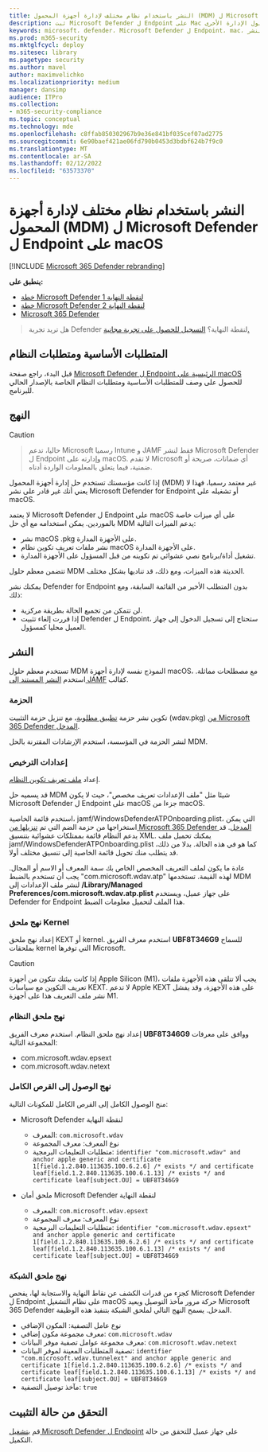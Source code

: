 ```yaml
---
title: النشر باستخدام نظام مختلف لإدارة أجهزة المحمول (MDM) ل Microsoft Defender لنقطة النهاية على Mac
description: ثبت Microsoft Defender ل Endpoint على Mac على حلول الإدارة الأخرى.
keywords: microsoft، defender، Microsoft Defender ل Endpoint، mac، التثبيت، النشر، macos، catalina، mojave، high sierra
ms.prod: m365-security
ms.mktglfcycl: deploy
ms.sitesec: library
ms.pagetype: security
ms.author: mavel
author: maximvelichko
ms.localizationpriority: medium
manager: dansimp
audience: ITPro
ms.collection:
- m365-security-compliance
ms.topic: conceptual
ms.technology: mde
ms.openlocfilehash: c8ffab850302967b9e36e841bf035cef07ad2775
ms.sourcegitcommit: 6e90baef421ae06fd790b0453d3bdbf624b7f9c0
ms.translationtype: MT
ms.contentlocale: ar-SA
ms.lasthandoff: 02/12/2022
ms.locfileid: "63573370"
---
```

# <a name="deployment-with-a-different-mobile-device-management-mdm-system-for-microsoft-defender-for-endpoint-on-macos"></a>النشر باستخدام نظام مختلف لإدارة أجهزة المحمول (MDM) ل Microsoft Defender ل Endpoint على macOS

[!INCLUDE [Microsoft 365 Defender rebranding](../../includes/microsoft-defender.md)]


**ينطبق على:**
- [خطة Microsoft Defender لنقطة النهاية 1](https://go.microsoft.com/fwlink/p/?linkid=2154037)
- [خطة Microsoft Defender لنقطة النهاية 2](https://go.microsoft.com/fwlink/p/?linkid=2154037)
- [Microsoft 365 Defender](https://go.microsoft.com/fwlink/?linkid=2118804)

> هل تريد تجربة Defender لنقطة النهاية؟ [التسجيل للحصول على تجربة مجانية.](https://signup.microsoft.com/create-account/signup?products=7f379fee-c4f9-4278-b0a1-e4c8c2fcdf7e&ru=https://aka.ms/MDEp2OpenTrial?ocid=docs-wdatp-investigateip-abovefoldlink)
 
## <a name="prerequisites-and-system-requirements"></a>المتطلبات الأساسية ومتطلبات النظام

قبل البدء، راجع صفحة [Microsoft Defender ل Endpoint الرئيسية على macOS](microsoft-defender-endpoint-mac.md) للحصول على وصف للمتطلبات الأساسية ومتطلبات النظام الخاصة بالإصدار الحالي للبرنامج.


## <a name="approach"></a>النهج

> [!CAUTION]

> حاليا، تدعم Microsoft رسميا Intune و JAMF فقط لنشر Microsoft Defender ل Endpoint وإدارته على macOS. لا تقدم Microsoft أي ضمانات، صريحة أو ضمنية، فيما يتعلق بالمعلومات الواردة أدناه.

إذا كانت مؤسستك تستخدم حل إدارة أجهزة المحمول (MDM) غير معتمد رسميا، فهذا لا يعني أنك غير قادر على نشر Microsoft Defender for Endpoint أو تشغيله على macOS.

لا يعتمد Microsoft Defender ل Endpoint على macOS على أي ميزات خاصة بالموردين. يمكن استخدامه مع أي حل MDM يدعم الميزات التالية:

- نشر macOS .pkg على الأجهزة المدارة.
- نشر ملفات تعريف تكوين نظام macOS على الأجهزة المدارة.
- تشغيل أداة/برنامج نصي عشوائي تم تكوينه من قبل المسؤول على الأجهزة المدارة.

تتضمن معظم حلول MDM الحديثة هذه الميزات، ومع ذلك، قد تناديها بشكل مختلف.

يمكنك نشر Defender for Endpoint بدون المتطلب الأخير من القائمة السابقة، ومع ذلك:

- لن تتمكن من تجميع الحالة بطريقة مركزية.
- إذا قررت إلغاء تثبيت Defender ل Endpoint، ستحتاج إلى تسجيل الدخول إلى جهاز العميل محليا كمسؤول.

## <a name="deployment"></a>النشر

تستخدم معظم حلول MDM النموذج نفسه لإدارة أجهزة macOS، مع مصطلحات مماثلة. استخدم [النشر المستند إلى JAMF](mac-install-with-jamf.md) كقالب.

### <a name="package"></a>الحزمة

تكوين نشر حزمة [تطبيق مطلوبة](mac-install-with-jamf.md)، مع تنزيل حزمة التثبيت (wdav.pkg) [من Microsoft 365 Defender المدخل](mac-install-with-jamf.md).

لنشر الحزمة في المؤسسة، استخدم الإرشادات المقترنة بالحل MDM.

### <a name="license-settings"></a>إعدادات الترخيص

إعداد [ملف تعريف تكوين النظام](mac-install-with-jamf.md). 

قد يسميه حل MDM شيئا مثل "ملف الإعدادات تعريف مخصص"، حيث لا يكون Microsoft Defender ل Endpoint على macOS جزءا من macOS.

استخدم قائمة الخاصية، jamf/WindowsDefenderATPOnboarding.plist، التي يمكن استخراجها من حزمة الضم التي تم [تنزيلها من Microsoft 365 Defender المدخل](mac-install-with-jamf.md).
قد يدعم النظام قائمة بممتلكات عشوائية بتنسيق XML. يمكنك تحميل ملف jamf/WindowsDefenderATPOnboarding.plist كما هو في هذه الحالة.
بدلا من ذلك، قد يتطلب منك تحويل قائمة الخاصية إلى تنسيق مختلف أولا.

عادة ما يكون لملف التعريف المخصص الخاص بك سمة المعرف أو الاسم أو المجال. يجب أن تستخدم بالضبط "com.microsoft.wdav.atp" لهذه القيمة.
تستخدمها MDM لنشر ملف الإعدادات إلى **/Library/Managed Preferences/com.microsoft.wdav.atp.plist** على جهاز عميل، ويستخدم Defender for Endpoint هذا الملف لتحميل معلومات الضبط.

### <a name="kernel-extension-policy"></a>نهج ملحق Kernel

إعداد نهج ملحق KEXT أو kernel. استخدم معرف الفريق **UBF8T346G9** للسماح بملحقات kernel التي توفرها Microsoft.

> [!CAUTION]
> إذا كانت بيئتك تتكون من أجهزة Apple Silicon (M1)، يجب ألا تتلقى هذه الأجهزة ملفات تعريف التكوين مع سياسات KEXT.
> لا تدعم Apple KEXT على هذه الأجهزة، وقد يفشل نشر ملف التعريف هذا على أجهزة M1.

### <a name="system-extension-policy"></a>نهج ملحق النظام

إعداد نهج ملحق النظام. استخدم معرف الفريق **UBF8T346G9** ووافق على معرفات المجموعة التالية:

- com.microsoft.wdav.epsext
- com.microsoft.wdav.netext

### <a name="full-disk-access-policy"></a>نهج الوصول إلى القرص الكامل

منح الوصول الكامل إلى القرص الكامل للمكونات التالية:

- Microsoft Defender لنقطة النهاية
    - المعرف: `com.microsoft.wdav`
    - نوع المعرف: معرف المجموعة
    - متطلبات التعليمات البرمجية: `identifier "com.microsoft.wdav" and anchor apple generic and certificate 1[field.1.2.840.113635.100.6.2.6] /* exists */ and certificate leaf[field.1.2.840.113635.100.6.1.13] /* exists */ and certificate leaf[subject.OU] = UBF8T346G9`

- ملحق أمان Microsoft Defender لنقطة النهاية
    - المعرف: `com.microsoft.wdav.epsext`
    - نوع المعرف: معرف المجموعة
    - متطلبات التعليمات البرمجية: `identifier "com.microsoft.wdav.epsext" and anchor apple generic and certificate 1[field.1.2.840.113635.100.6.2.6] /* exists */ and certificate leaf[field.1.2.840.113635.100.6.1.13] /* exists */ and certificate leaf[subject.OU] = UBF8T346G9`

### <a name="network-extension-policy"></a>نهج ملحق الشبكة

كجزء من قدرات الكشف عن نقاط النهاية والاستجابة لها، يفحص Microsoft Defender ل Endpoint على نظام التشغيل macOS حركة مرور مآخذ التوصيل ويعيد Microsoft 365 Defender المدخل. يسمح النهج التالي لملحق الشبكة بتنفيذ هذه الوظيفة.

- نوع عامل التصفية: المكون الإضافي
- معرف مجموعة مكون إضافي: `com.microsoft.wdav`
- معرف مجموعة عوامل تصفية موفر البيانات: `com.microsoft.wdav.netext`
- تصفية المتطلبات المعينة لموفر البيانات: `identifier "com.microsoft.wdav.tunnelext" and anchor apple generic and certificate 1[field.1.2.840.113635.100.6.2.6] /* exists */ and certificate leaf[field.1.2.840.113635.100.6.1.13] /* exists */ and certificate leaf[subject.OU] = UBF8T346G9`
- مآخذ توصيل التصفية: `true`

## <a name="check-installation-status"></a>التحقق من حالة التثبيت

قم [بتشغيل Microsoft Defender ل Endpoint](mac-install-with-jamf.md) على جهاز عميل للتحقق من حالة التكميل.
